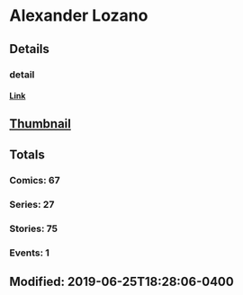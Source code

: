 # Alexander  Lozano 
## Details
### detail
#### [Link](http://marvel.com/comics/creators/12373/alexander_lozano?utm_campaign=apiRef&utm_source=225578a89fc76f3d20fbffda5d17a88d)
## [Thumbnail](http://i.annihil.us/u/prod/marvel/i/mg/b/40/image_not_available.jpg)
## Totals
### Comics: 67
### Series: 27
### Stories: 75
### Events: 1
## Modified: 2019-06-25T18:28:06-0400